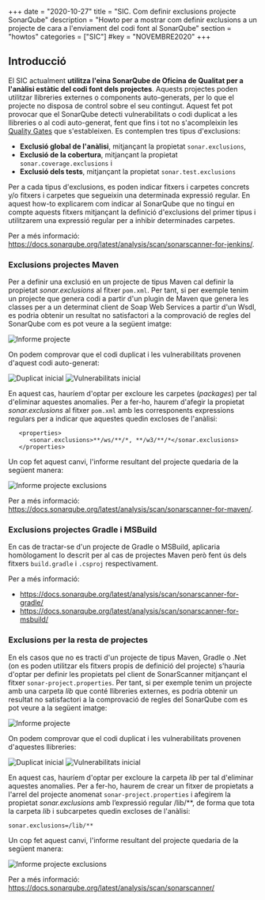 +++
date        = "2020-10-27"
title       = "SIC. Com definir exclusions projecte SonarQube"
description = "Howto per a mostrar com definir exclusions a un projecte de cara a l'enviament del codi font al SonarQube"
section     = "howtos"
categories  = ["SIC"]
#key        = "NOVEMBRE2020"
+++

## Introducció

El SIC actualment **utilitza l'eina SonarQube de Oficina de Qualitat per a l'anàlisi estàtic del codi font dels projectes**.
Aquests projectes poden utilitzar llibreries externes o components auto-generats, per lo que el projecte no disposa de control sobre el seu contingut.
Aquest fet pot provocar que el SonarQube detecti vulnerabilitats o codi duplicat a les llibreries o al codi auto-generat, fent que fins i tot
no s'acompleixin les [Quality Gates](https://qualitat.solucions.gencat.cat/eines/sonarqube/) que s'estableixen.
Es contemplen tres tipus d'exclusions:

- **Exclusió global de l'anàlisi**, mitjançant la propietat `sonar.exclusions`,
- **Exclusió de la cobertura**, mitjançant la propietat `sonar.coverage.exclusions` i
- **Exclusió dels tests**, mitjançant la propietat `sonar.test.exclusions`

Per a cada tipus d'exclusions, es poden indicar fitxers i carpetes concrets y/o fitxers i carpetes que segueixin una determinada expressió regular.
En aquest how-to explicarem com indicar al SonarQube que no tingui en compte aquests fitxers mitjançant la definició d'exclusions del primer tipus
i utilitzarem una expressió regular per a inhibir determinades carpetes.

Per a més informació: https://docs.sonarqube.org/latest/analysis/scan/sonarscanner-for-jenkins/.

### Exclusions projectes Maven

Per a definir una exclusió en un projecte de tipus Maven cal definir la propietat *sonar.exclusions* al fitxer `pom.xml`. Per tant, si per exemple
tenim un projecte que genera codi a partir d'un plugin de Maven que genera les classes per a un determinat client de Soap Web Services
a partir d'un Wsdl, es podria obtenir un resultat no satisfactori a la comprovació de regles del SonarQube com es pot veure a la següent imatge:

![Informe projecte](/images/howtos/SonarPropertiesMaven_inicial.png)

On podem comprovar que el codi duplicat i les vulnerabilitats provenen d'aquest codi auto-generat:

![Duplicat inicial](/images/howtos/SonarPropertiesMaven_duplicitat_inicial.png)
![Vulnerabilitats inicial](/images/howtos/SonarPropertiesMaven_vulnerabilitats_inicial.png)

En aquest cas, hauríem d'optar per excloure les carpetes (*packages*) per tal d'eliminar aquestes anomalies. Per a fer-ho, haurem d'afegir la propietat *sonar.exclusions*
al fitxer `pom.xml` amb les corresponents expressions regulars per a indicar que aquestes quedin excloses de l'anàlisi:

```
   <properties>
      <sonar.exclusions>**/ws/**/*, **/w3/**/*</sonar.exclusions>
   </properties>
```

Un cop fet aquest canvi, l'informe resultant del projecte quedaria de la següent manera:

![Informe projecte exclusions](/images/howtos/SonarPropertiesMaven_exclusions.png)

Per a més informació: https://docs.sonarqube.org/latest/analysis/scan/sonarscanner-for-maven/.

### Exclusions projectes Gradle i MSBuild

En cas de tractar-se d'un projecte de Gradle o MSBuild, aplicaria homòlogament lo descrit per al cas de projectes Maven però fent ús dels fitxers `build.gradle` i `.csproj` respectivament.

Per a més informació:

- https://docs.sonarqube.org/latest/analysis/scan/sonarscanner-for-gradle/
- https://docs.sonarqube.org/latest/analysis/scan/sonarscanner-for-msbuild/

### Exclusions per la resta de projectes

En els casos que no es tracti d'un projecte de tipus Maven, Gradle o .Net (on es poden utilitzar els fitxers propis de definició del projecte)
s'hauria d'optar per definir les propietats pel client de SonarScanner mitjançant el fitxer `sonar-project.properties`.
Per tant, si per exemple tenim un projecte amb una carpeta *lib* que conté llibreries externes, es podria obtenir
un resultat no satisfactori a la comprovació de regles del SonarQube com es pot veure a la següent imatge:

![Informe projecte](/images/howtos/SonarProperties_inicial.png)

On podem comprovar que el codi duplicat i les vulnerabilitats provenen d'aquestes llibreries:

![Duplicat inicial](/images/howtos/SonarProperties_duplicitat_inicial.png)
![Vulnerabilitats inicial](/images/howtos/SonarProperties_vulnerabilitats_inicial.png)

En aquest cas, hauríem d'optar per excloure la carpeta *lib* per tal d'eliminar aquestes anomalies. Per a fer-ho, haurem de crear un fitxer de propietats a l'arrel del projecte anomenat
`sonar-project.properties` i afegirem la propietat *sonar.exclusions* amb l’expressió regular /lib/**, de forma que  tota la carpeta *lib* i subcarpetes quedin excloses de l'anàlisi:

```
sonar.exclusions=/lib/**
```

Un cop fet aquest canvi, l'informe resultant del projecte quedaria de la següent manera:

![Informe projecte exclusions](/images/howtos/SonarProperties_exclusions.png)

Per a més informació: https://docs.sonarqube.org/latest/analysis/scan/sonarscanner/